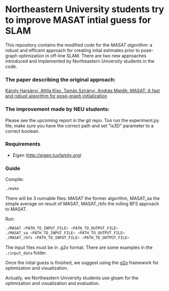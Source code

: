 Northeastern University students try to improve
MASAT intial guess for SLAM
============================================
This repository contains the modified code for the *MASAT algorithm*: a robust and efficent approach for creating inital estimates prior to pose-graph optimization in off-line SLAM. There are two new approaches introduced and implemented by Northeastern University students in the code.

### The paper describing the original approach:
[Károly Harsányi, Attila Kiss, Tamás Szirányi, András Majdik: MASAT: A fast and robust algorithm for pose-graph initialization](https://www.sciencedirect.com/science/article/pii/S0167865519303241)

### The improvement made by NEU students:
Please see the upcoming report in the git repo.
Too run the experiment.py file, make sure you have the correct path and set "is3D" parameter to a correct boolean.


### Requirements
- Eigen (http://eigen.tuxfamily.org)

### Guide
Compile:
```sh
./make
```

There will be 3 runnable files:
MASAT the former algorithm,
MASAT_sa the simple average on result of MASAT,
MASAT_rbfs the rolling BFS approach to MASAT.


Run:
```sh
./MASAT <PATH_TO_INPUT_FILE> <PATH_TO_OUTPUT_FILE>
./MASAT_sa <PATH_TO_INPUT_FILE> <PATH_TO_OUTPUT_FILE>
./MASAT_rbfs <PATH_TO_INPUT_FILE> <PATH_TO_OUTPUT_FILE>
```



The input files must be in .g2o format. There are some examples in the ```./input_data``` folder.

Once the inital guess is finished, we suggest using the [g2o](https://github.com/RainerKuemmerle/g2o) framework for optimization and visualization.

Actually, we Northeastern University students use gtsam for the optimization and visualization and evaluation.
